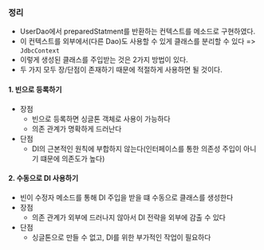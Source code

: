 ### 정리 
- UserDao에서 preparedStatment를 반환하는 컨텍스트를 메소드로 구현하였다.
- 이 컨텍스트를 외부에서(다른 Dao)도 사용할 수 있게 클래스를 분리할 수 있다 => `JdbcContext`
- 이렇게 생성된 클래스를 주입받는 것은 2가지 방법이 있다.
- 두 가지 모두 장/단점이 존재하기 때문에 적절하게 사용하면 될 것이다.

#### 1. 빈으로 등록하기
 - 장점
   - 빈으로 등록하면 싱글톤 객체로 사용이 가능하다
   - 의존 관계가 명확하게 드러난다
 - 단점
   - DI의 근본적인 원칙에 부합하지 않는다(인터페이스를 통한 의존성 주입이 아니기 떄문에 의존도가 높다)
 
#### 2. 수동으로 DI 사용하기
 - 빈이 수정자 메소드를 통해 DI 주입을 받을 떄 수동으로 클래스를 생성한다
 - 장점 
   - 의존 관계가 외부에 드러나지 않아서 DI 전략을 외부에 감출 수 있다
 - 단점 
   - 싱글톤으로 만들 수 없고, DI를 위한 부가적인 작업이 필요하다
   